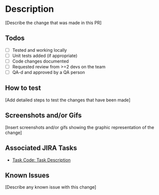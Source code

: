 # Description

[Describe the change that was made in this PR]

## Todos

- [ ] Tested and working locally
- [ ] Unit tests added (if appropriate)
- [ ] Code changes documented
- [ ] Requested review from >=2 devs on the team
- [ ] QA-d and approved by a QA person

## How to test

[Add detailed steps to test the changes that have been made]

## Screenshots and/or Gifs

[Insert screenshots and/or gifs showing the graphic representation of the change]

## Associated JIRA Tasks

- [Task Code: Task Description](http://jira_task_link.com)

## Known Issues

[Describe any known issue with this change]
